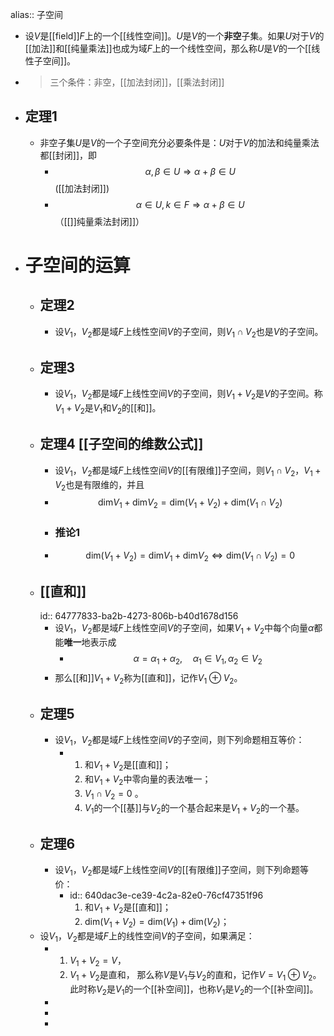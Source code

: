 alias:: 子空间

- 设$V$是[[field]]$F$上的一个[[线性空间]]。$U$是$V$的一个**非空**子集。如果$U$对于$V$的[[加法]]和[[纯量乘法]]也成为域$F$上的一个线性空间，那么称$U$是$V$的一个[[线性子空间]]。
- > 三个条件：非空，[[加法封闭]]，[[乘法封闭]]
- ## 定理1
	- 非空子集$U$是$V$的一个子空间充分必要条件是：$U$对于$V$的加法和纯量乘法都[[封闭]]，即
		- $$\alpha,\beta\in U\Longrightarrow\alpha+\beta\in U$$([[加法封闭]])
		- $$\alpha\in U, k\in F\Longrightarrow\alpha+\beta\in U$$（[[]]纯量乘法封闭]]）
- # 子空间的运算
	- ## 定理2
		- 设$V_1$，$V_2$都是域$F$上线性空间$V$的子空间，则$V_1\cap V_2$也是$V$的子空间。
	- ## 定理3
		- 设$V_1$，$V_2$都是域$F$上线性空间$V$的子空间，则$V_1+V_2$是$V$的子空间。称$V_1+V_2$是$V_1$和$V_2$的[[和]]。
	- ## 定理4 [[子空间的维数公式]]
		- 设$V_1$，$V_2$都是域$F$上线性空间$V$的[[有限维]]子空间，则$V_1\cap V_2$，$V_1 + V_2$也是有限维的，并且
		- $$\mathrm{dim}V_1+\mathrm{dim}V_2=\mathrm{dim}(V_1+V_2)+\mathrm{dim}(V_1\cap V_2)$$
		- ### 推论1
		- $$\mathrm{dim}(V_1+V_2)=\mathrm{dim}V_1+\mathrm{dim}V_2\Longleftrightarrow \mathrm{dim}(V_1\cap V_2)=0$$
	- ## [[直和]]
	  id:: 64777833-ba2b-4273-806b-b40d1678d156
		- 设$V_1$，$V_2$都是域$F$上线性空间$V$的子空间，如果$V_1+V_2$中每个向量$\alpha$都能**唯一**地表示成
			- $$\alpha=\alpha_1+\alpha_2,\quad \alpha_1\in V_1,\alpha_2\in V_2$$
		- 那么[[和]]$V_1+V_2$称为[[直和]]，记作$V_1\oplus V_2$。
	- ## 定理5
		- 设$V_1$，$V_2$都是域$F$上线性空间$V$的子空间，则下列命题相互等价：
			- 1. 和$V_1+V_2$是[[直和]]；
			  2. 和$V_1+V_2$中零向量的表法唯一；
			  3.  $V_1\cap V_2=0$ 。
			  4. $V_1$的一个[[基]]与$V_2$的一个基合起来是$V_1+V_2$的一个基。
	- ## 定理6
		- 设$V_1$，$V_2$都是域$F$上线性空间$V$的[[有限维]]子空间，则下列命题等价：
			- id:: 640dac3e-ce39-4c2a-82e0-76cf47351f96
			  1. 和$V_1+V_2$是[[直和]]；
			  5. $\mathrm{dim}(V_1+V_2)=\mathrm{dim}(V_1)+\mathrm{dim}(V_2)$；
	- 设$V_1$，$V_2$都是域$F$上的线性空间$V$的子空间，如果满足：
		- 1. $V_1+V_2=V$，
		  2. $V_1+V_2$是直和，
		  那么称$V$是$V_1$与$V_2$的直和，记作$V=V_1\oplus V_2$。此时称$V_2$是$V_1$的一个[[补空间]]，也称$V_1$是$V_2$的一个[[补空间]]。
		-
		-
		-